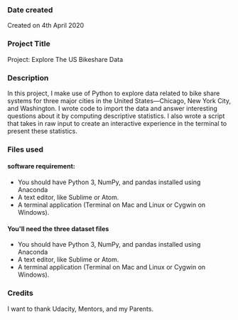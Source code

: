 ### Date created
Created on 4th April 2020

### Project Title
Project: Explore The US Bikeshare Data

### Description
In this project, I make use of Python to explore data related to bike share systems for three major cities in the United States—Chicago, New York City, and Washington. I wrote code to import the data and answer interesting questions about it by computing descriptive statistics. I also wrote a script that takes in raw input to create an interactive experience in the terminal to present these statistics.

### Files used
#### software requirement:
- You should have Python 3, NumPy, and pandas installed using Anaconda
- A text editor, like Sublime or Atom.
- A terminal application (Terminal on Mac and Linux or Cygwin on Windows).

#### You'll need the three dataset files
- You should have Python 3, NumPy, and pandas installed using Anaconda
- A text editor, like Sublime or Atom.
- A terminal application (Terminal on Mac and Linux or Cygwin on Windows).



### Credits
I want to thank Udacity, Mentors, and my Parents.
